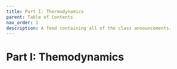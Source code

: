 ```yaml
---
title: Part I: Thermodynamics
parent: Table of Contents
nav_order: 1
description: A feed containing all of the class announcements.
---
```


# Part I: Themodynamics

